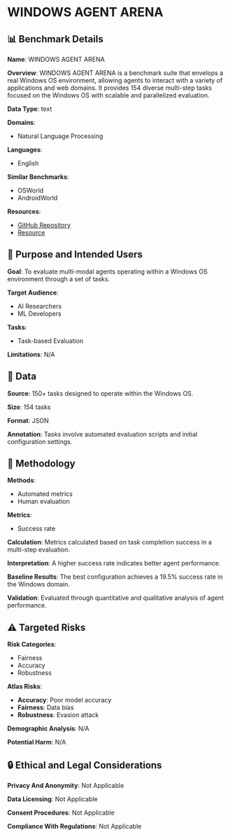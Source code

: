 # WINDOWS AGENT ARENA

## 📊 Benchmark Details

**Name**: WINDOWS AGENT ARENA

**Overview**: WINDOWS AGENT ARENA is a benchmark suite that envelops a real Windows OS environment, allowing agents to interact with a variety of applications and web domains. It provides 154 diverse multi-step tasks focused on the Windows OS with scalable and parallelized evaluation.

**Data Type**: text

**Domains**:
- Natural Language Processing

**Languages**:
- English

**Similar Benchmarks**:
- OSWorld
- AndroidWorld

**Resources**:
- [GitHub Repository](https://github.com/microsoft/WindowsAgentArena)
- [Resource](https://microsoft.github.io/WindowsAgentArena)

## 🎯 Purpose and Intended Users

**Goal**: To evaluate multi-modal agents operating within a Windows OS environment through a set of tasks.

**Target Audience**:
- AI Researchers
- ML Developers

**Tasks**:
- Task-based Evaluation

**Limitations**: N/A

## 💾 Data

**Source**: 150+ tasks designed to operate within the Windows OS.

**Size**: 154 tasks

**Format**: JSON

**Annotation**: Tasks involve automated evaluation scripts and initial configuration settings.

## 🔬 Methodology

**Methods**:
- Automated metrics
- Human evaluation

**Metrics**:
- Success rate

**Calculation**: Metrics calculated based on task completion success in a multi-step evaluation.

**Interpretation**: A higher success rate indicates better agent performance.

**Baseline Results**: The best configuration achieves a 19.5% success rate in the Windows domain.

**Validation**: Evaluated through quantitative and qualitative analysis of agent performance.

## ⚠️ Targeted Risks

**Risk Categories**:
- Fairness
- Accuracy
- Robustness

**Atlas Risks**:
- **Accuracy**: Poor model accuracy
- **Fairness**: Data bias
- **Robustness**: Evasion attack

**Demographic Analysis**: N/A

**Potential Harm**: N/A

## 🔒 Ethical and Legal Considerations

**Privacy And Anonymity**: Not Applicable

**Data Licensing**: Not Applicable

**Consent Procedures**: Not Applicable

**Compliance With Regulations**: Not Applicable
